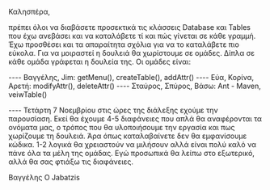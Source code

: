 Καλησπέρα,

  πρέπει όλοι να διαβάσετε προσεκτικά τις κλάσσεις Database και Tables που έχω ανεβάσει και να καταλάβετε τί και πώς γίνεται σε κάθε γραμμή. Έχω προσθέσει και τα απαραίτητα σχόλια για να το καταλάβετε πιο εύκολα. Για να μοιραστεί η δουλειά θα χωρίστουμε σε ομάδες. Δίπλα σε κάθε ομάδα γράφεται η δουλεία της. Οι ομάδες είναι: 
  
  ---- Βαγγέλης, Jim: getMenu(), createTable(), addAttr()
  ---- Εύα, Κορίνα, Αρετή: modifyAttr(), deleteAttr()
  ---- Σταύρος, Σπύρος, Βάσω: Ant - Maven, veiwTable()


---- Τετάρτη 7 Νοεμβρίου στις ώρες της διάλεξης εχούμε την παρουσίαση. Εκεί θα έχουμε 4-5 διαφάνειες που απλά θα αναφέρονται τα ονόματα μας, ο τρόπος που θα υλοποιήσουμε την εργασία και πως χωρίζουμε τη δουλειά. Άρα όπως καταλαβαίνετε δεν θα εμφανίσουμε κώδικα. 1-2 λογικά θα χρειαστούν να μιλήσουν αλλά είναι πολύ καλό να πάνε όλα τα μέλη της ομάδας. Εγώ προσωπικά θα λείπω στο εξωτερικό, αλλά θα σας φτιάξω τις διαφάνειες.


Βαγγέλης O Jabatzis
